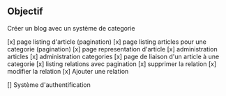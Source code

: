 ## Objectif


Créer un blog avec un système de categorie

[x] page listing d'article (pagination)
[x] page listing articles pour une categorie (pagination)
[x] page representation d'article
[x] administration articles
[x] administration categories
[x] page de liaison d'un article à une categorie
    [x] listing relations avec pagination
    [x] supprimer la relation
    [x] modifier la relation
    [x] Ajouter une relation

[] Système d'authentification
